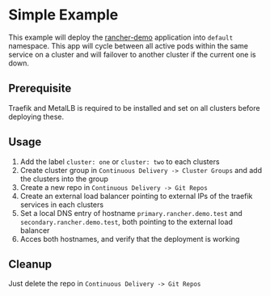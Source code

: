 # Simple Example

This example will deploy the [rancher-demo](https://hub.docker.com/r/monachus/rancher-demo) application into `default` namespace.
This app will cycle between all active pods within the same service on a cluster and will failover to another cluster if the current one is down.

## Prerequisite
Traefik and MetalLB is required to be installed and set on all clusters before deploying these.

## Usage
1. Add the label `cluster: one` or `cluster: two` to each clusters
2. Create cluster group in `Continuous Delivery -> Cluster Groups` and add the clusters into the group
3. Create a new repo in `Continuous Delivery -> Git Repos`
4. Create an external load balancer pointing to external IPs of the traefik services in each clusters
5. Set a local DNS entry of hostname `primary.rancher.demo.test` and `secondary.rancher.demo.test`, both pointing to the external load balancer
6. Acces both hostnames, and verify that the deployment is working

## Cleanup
Just delete the repo in `Continuous Delivery -> Git Repos`